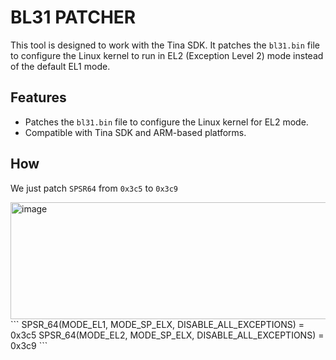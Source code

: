 # BL31 PATCHER

This tool is designed to work with the Tina SDK. It patches the `bl31.bin` file to configure the Linux kernel to run in EL2 (Exception Level 2) mode instead of the default EL1 mode.

## Features

- Patches the `bl31.bin` file to configure the Linux kernel for EL2 mode.
- Compatible with Tina SDK and ARM-based platforms.

## How
We just patch `SPSR64` from `0x3c5` to `0x3c9`

<img width="691" height="187" alt="image" src="https://github.com/user-attachments/assets/b6aac22f-ff4b-4aec-aae0-3b3c0c4cd65f" />
```
SPSR_64(MODE_EL1, MODE_SP_ELX, DISABLE_ALL_EXCEPTIONS) = 0x3c5
SPSR_64(MODE_EL2, MODE_SP_ELX, DISABLE_ALL_EXCEPTIONS) = 0x3c9
```
